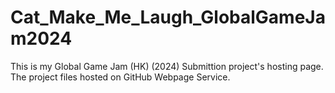 # Cat_Make_Me_Laugh_GlobalGameJam2024
This is my Global Game Jam (HK) (2024) Submittion project's hosting page. The project files hosted on GitHub Webpage Service.
